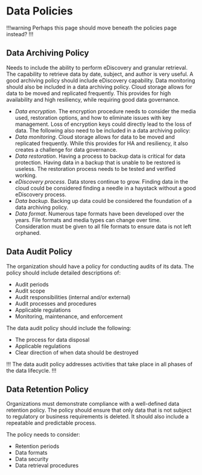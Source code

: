 # Data Policies

!!!warning
Perhaps this page should move beneath the policies page instead?
!!!

## Data Archiving Policy

Needs to include the ability to perform eDiscovery and granular retrieval. The capability to retrieve data by date, subject, and author is very useful. A good archiving policy should include eDiscovery capability. Data monitoring should also be included in a data archiving policy. Cloud storage allows for data to be moved and replicated frequently. This provides for high availability and high resiliency, while requiring good data governance.

- *Data encryption*. The encryption procedure needs to consider the media used, restoration options, and how to eliminate issues with key management. Loss of encryption keys could directly lead to the loss of data. The following also need to be included in a data archiving policy:
- *Data monitoring*. Cloud storage allows for data to be moved and replicated frequently. While this provides for HA and resiliency, it also creates a challenge for data governance.
- *Data restoration*. Having a process to backup data is critical for data protection. Having data in a backup that is unable to be restored is useless. The restoration process needs to be tested and verified working.
- *eDiscovery process*. Data stores continue to grow. Finding data in the cloud could be considered finding a needle in a haystack without a good eDiscovery process.
- *Data backup*. Backing up data could be considered the foundation of a data archiving policy.
- *Data format*. Numerous tape formats have been developed over the years. File formats and media types can change over time. Consideration must be given to all file formats to ensure data is not left orphaned.

## Data Audit Policy

The organization should have a policy for conducting audits of its data. The policy should include detailed descriptions of:

- Audit periods
- Audit scope
- Audit responsibilities (internal and/or external)
- Audit processes and procedures
- Applicable regulations
- Monitoring, maintenance, and enforcement

The data audit policy should include the following:

- The process for data disposal
- Applicable regulations
- Clear direction of when data should be destroyed

!!!
The data audit policy addresses activities that take place in all phases of the data lifecycle.
!!!

## Data Retention Policy

Organizations must demonstrate compliance with a well-defined data retention policy. The policy should ensure that only data that is not subject to regulatory or business requirements is deleted. It should also include a repeatable and predictable process.

The policy needs to consider:

- Retention periods
- Data formats
- Data security
- Data retrieval procedures
